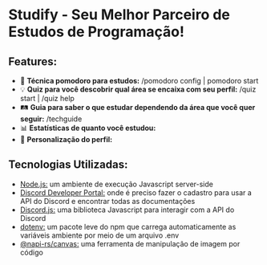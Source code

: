 # Studify - Seu Melhor Parceiro de Estudos de Programação!

## Features:
* 🍅 **Técnica pomodoro para estudos:** /pomodoro config | pomodoro start
* 💡 **Quiz para você descobrir qual área se encaixa com seu perfil:** /quiz start | /quiz help
* 🛤️ **Guia para saber o que estudar dependendo da área que você quer seguir:** /techguide
* 📊 **Estatísticas de quanto você estudou:**
* 🎩 **Personalização do perfil:**


## Tecnologias Utilizadas:
* [Node.js:](https://nodejs.org) um ambiente de execução Javascript server-side
* [Discord Developer Portal:](https://discord.com/developers/docs/intro) onde é preciso fazer o cadastro para usar a API do Discord e encontrar todas as documentações
* [Discord.js:](https://discord.js.org) uma biblioteca Javascript para interagir com a API do Discord
* [dotenv:](https://www.npmjs.com/package/dotenv) um pacote leve do npm que carrega automaticamente as variáveis ambiente por meio de um arquivo .env
* [@napi-rs/canvas:](https://www.npmjs.com/package/@napi-rs/canvas) uma ferramenta de manipulação de imagem por código
